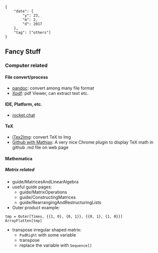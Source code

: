 
```noteinfo
{
	"date": {
		"y": 23,
		"m": 2,
		"d": 2017
	},
	"tag": ["others"]
}
```

## Fancy Stuff

### Computer related

#### File convert/process
- [pandoc](http://pandoc.org/): convert among many file format
- [Xpdf](http://www.foolabs.com/xpdf/home.html): pdf Viewer, can extract text etc.

#### IDE, Platform, etc.
- [rocket.chat](https://rocket.chat/)

#### TeX
- [iTex2Img](http://www.sciweavers.org/free-online-latex-equation-editor): convert TeX to Img
- [Github with Mathjax](https://chrome.google.com/webstore/detail/github-with-mathjax/ioemnmodlmafdkllaclgeombjnmnbima/related): A very nice Chrome plugin to display TeX math in github .md file on web page


#### Mathematica

##### Matrix related
- guide/MatricesAndLinearAlgebra
- useful guide pages:
	- guide/MatrixOperations
	- guide/ConstructingMatrices
	- guide/RearrangingAndRestructuringLists
- Outer product example:
```matehmatica
tmp = Outer[Times, {{1, 0}, {0, 1}}, {{0, 1}, {1, 0}}]
ArrayFlatten[tmp]
```
- transpose irregular shaped matrix:
	- `PadRight` with some variable
	- transpose
	- replace the variable with `Sequence[]`

